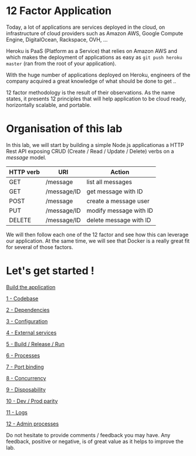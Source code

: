 # 12 Factor Application

Today, a lot of applications are services deployed in the cloud, on infrastructure of cloud providers such as Amazon AWS, Google Compute Engine, DigitalOcean, Rackspace, OVH, ...

Heroku is PaaS (Platform as a Service) that relies on Amazon AWS and which makes the deployment of applications as easy as `git push heroku master` (ran from the root of your application).

With the huge number of applications deployed on Heroku, engineers of the company acquired a great knowledge of what should be done to get ..

12 factor methodology is the result of their observations. As the name states, it presents 12 principles that will help application to be cloud ready, horizontally scalable, and portable.

# Organisation of this lab

In this lab, we will start by building a simple Node.js applicationas a HTTP Rest API exposing CRUD (Create / Read / Update / Delete) verbs on a *message* model.

HTTP verb | URI | Action
----------| --- | ------
GET | /message | list all messages
GET | /message/ID | get message with ID
POST | /message | create a message user
PUT | /message/ID | modify message with ID
DELETE | /message/ID | delete message with ID

We will then follow each one of the 12 factor and see how this can leverage our application. At the same time, we will see that Docker is a really great fit for several of those factors.

# Let's get started !

[Build the application](00_application.md)

[1 - Codebase](01_codebase.md)

[2 - Dependencies](02_dependencies.md)

[3 - Configuration](03_configuration.md)

[4 - External services](04_external_services.md)

[5 - Build / Release / Run](05_build_release_run.md)

[6 - Processes](06_processes.md)

[7 - Port binding](07_port_binding.md)

[8 - Concurrency](08_concurrency.md)

[9 - Disposability](09_disposability.md)

[10 - Dev / Prod parity](10_dev_prod_parity.md)

[11 - Logs](11_logs.md)

[12 - Admin processes](12_admin_processes.md)

Do not hesitate to provide comments / feedback you may have. Any feedback, positive or negative, is of great value as it helps to improve the lab.
